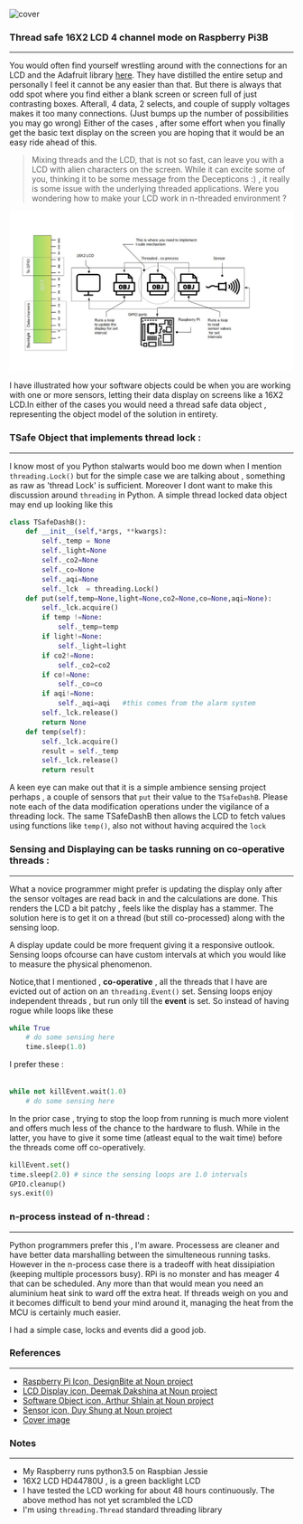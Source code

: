 ![cover](Raspberry-Pi-LCD-Set-Up-and-Programming-in-Python-Temperature-Sensor-Output-to-LCD-1.jpg)

### Thread safe 16X2 LCD 4 channel mode on Raspberry Pi3B
----

You would often find yourself wrestling around with the connections for an LCD and the Adafruit library [here](https://github.com/adafruit/Adafruit_Python_CharLCD). They have distilled the entire setup and personally I feel it cannot be any easier than that. But there is always that odd spot where you find either a blank screen or screen full of just contrasting boxes. Afterall, 4 data, 2 selects, and couple of supply voltages makes it too many connections. (Just bumps up the number of possibilities you may go wrong) Either of the cases , after some effort when you finally get the basic text display on the screen you are hoping that it would be an easy ride ahead of this.

> Mixing threads and the LCD, that is not so fast, can leave you with a LCD with alien characters on the screen. While it can excite some of you, thinking it to be some message from the Decepticons :) , it really is some issue with the underlying threaded applications. Were you wondering how to make your LCD work in n-threaded environment ?

![Illustrating Tsafe LED](tsafeled.jpg)

I have illustrated how your software objects could be when you are working with one or more sensors, letting their data display on screens like a 16X2 LCD.In either of the cases you would need a thread safe data object , representing the object model of the solution in entirety. 

### TSafe Object that implements thread lock :
----

I know most of you Python stalwarts would boo me down when I mention `threading.Lock()` but for the simple case we are talking about , something as raw as 'thread Lock' is sufficient. Moreover I dont want to make this discussion around `threading` in Python. A simple thread locked data object may end up looking like this

```python
class TSafeDashB():
    def __init__(self,*args, **kwargs):
        self._temp = None
        self._light=None
        self._co2=None
        self._co=None
        self._aqi=None
        self._lck  = threading.Lock()
    def put(self,temp=None,light=None,co2=None,co=None,aqi=None):
        self._lck.acquire()
        if temp !=None:
            self._temp=temp
        if light!=None:
            self._light=light
        if co2!=None:
            self._co2=co2
        if co!=None:
            self._co=co
        if aqi!=None:
            self._aqi=aqi   #this comes from the alarm system
        self._lck.release()
        return None
    def temp(self):
        self._lck.acquire()
        result = self._temp
        self._lck.release()
        return result
```

A keen eye can make out that it is a simple ambience sensing project perhaps , a couple of sensors that `put` their value to the `TSafeDashB`. Please note each of the data modification operations under the vigilance of a threading lock. The same TSafeDashB then allows the LCD to fetch values using functions like `temp()`, also not without having acquired the `lock`

### Sensing and Displaying can be tasks running on co-operative threads :
----

What a novice programmer might prefer is updating the display only after the sensor voltages are read back in and the calculations are done. This renders the LCD a bit patchy , feels like the display has a stammer. The solution here is to get it on a thread (but still co-processed) along with the sensing loop. 

A display update could be more frequent giving it a responsive outlook. Sensing loops ofcourse can have custom intervals at which you would like to measure the physical phenomenon.

Notice,that I mentioned , __co-operative__ , all the threads that I have are evicted out of action on an `threading.Event()` set. Sensing loops enjoy independent threads , but run only till the __event__ is set. So instead of having rogue while loops like these 

```python
while True 
    # do some sensing here
    time.sleep(1.0)

```
I prefer these :

```python

while not killEvent.wait(1.0)
    # do some sensing here 
```
In the prior case , trying to stop the loop from running is much more violent and offers much less of the chance to the hardware to flush. While in the latter, you have to give it some time (atleast equal to the wait time) before the threads come off co-operatively.

```python
killEvent.set()
time.sleep(2.0) # since the sensing loops are 1.0 intervals
GPIO.cleanup()
sys.exit(0)
```

### n-process instead of n-thread :
---

Python programmers prefer this , I'm aware. Processess are cleaner and have better data marshalling between the simulteneous running tasks. However in the n-process case there is a tradeoff with heat dissipiation (keeping multiple processors busy). RPi is no monster and has meager 4 that can be scheduled. Any more than that would mean you need an aluminium heat sink to ward off the extra heat. If threads weigh on you and it becomes difficult to bend your mind around it, managing the heat from the MCU is certainly much easier.

I had a simple case, locks and events did a good job. 

### References
---

- [Raspberry Pi Icon, DesignBite at Noun project](https://thenounproject.com/)
- [LCD Display icon, Deemak Dakshina at Noun project](https://thenounproject.com/)
- [Software Object icon, Arthur Shlain at Noun project](https://thenounproject.com/)
- [Sensor icon, Duy Shung at Noun project](https://thenounproject.com/)
- [Cover image](http://www.circuitbasics.com/raspberry-pi-lcd-set-up-and-programming-in-python/)

### Notes 
----

- My Raspberry runs python3.5 on Raspbian Jessie
- 16X2 LCD HD44780U , is a green backlight LCD
- I have tested the LCD working for about 48 hours continuously. The above method has not yet scrambled the LCD
- I'm using `threading.Thread` standard threading library 
